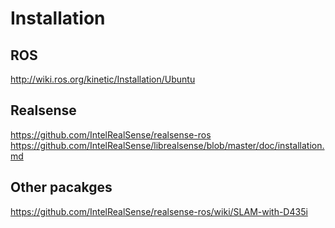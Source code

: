 # Installation

## ROS
http://wiki.ros.org/kinetic/Installation/Ubuntu

## Realsense
https://github.com/IntelRealSense/realsense-ros
https://github.com/IntelRealSense/librealsense/blob/master/doc/installation.md

## Other pacakges
https://github.com/IntelRealSense/realsense-ros/wiki/SLAM-with-D435i
